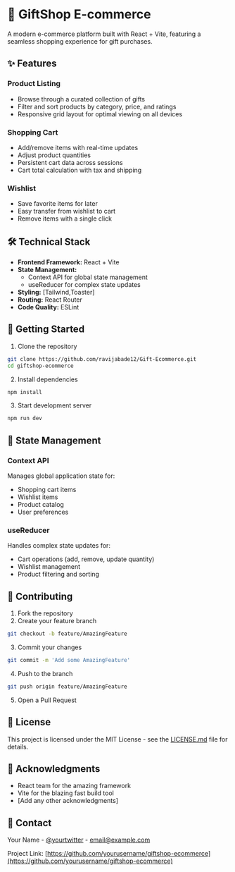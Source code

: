 # 🎁 GiftShop E-commerce

A modern e-commerce platform built with React + Vite, featuring a seamless shopping experience for gift purchases.

## ✨ Features

### Product Listing

- Browse through a curated collection of gifts
- Filter and sort products by category, price, and ratings
- Responsive grid layout for optimal viewing on all devices

### Shopping Cart

- Add/remove items with real-time updates
- Adjust product quantities
- Persistent cart data across sessions
- Cart total calculation with tax and shipping

### Wishlist

- Save favorite items for later
- Easy transfer from wishlist to cart
- Remove items with a single click

## 🛠️ Technical Stack

- **Frontend Framework:** React + Vite
- **State Management:**
  - Context API for global state management
  - useReducer for complex state updates
- **Styling:** [Tailwind,Toaster]
- **Routing:** React Router
- **Code Quality:** ESLint

## 🚀 Getting Started

1. Clone the repository

```bash
git clone https://github.com/ravijabade12/Gift-Ecommerce.git
cd giftshop-ecommerce
```

2. Install dependencies

```bash
npm install
```

3. Start development server

```bash
npm run dev
```

## 🔄 State Management

### Context API

Manages global application state for:

- Shopping cart items
- Wishlist items
- Product catalog
- User preferences

### useReducer

Handles complex state updates for:

- Cart operations (add, remove, update quantity)
- Wishlist management
- Product filtering and sorting

## 🤝 Contributing

1. Fork the repository
2. Create your feature branch

```bash
git checkout -b feature/AmazingFeature
```

3. Commit your changes

```bash
git commit -m 'Add some AmazingFeature'
```

4. Push to the branch

```bash
git push origin feature/AmazingFeature
```

5. Open a Pull Request

## 📝 License

This project is licensed under the MIT License - see the [LICENSE.md](LICENSE.md) file for details.

## 👏 Acknowledgments

- React team for the amazing framework
- Vite for the blazing fast build tool
- [Add any other acknowledgments]

## 📧 Contact

Your Name - [@yourtwitter](https://twitter.com/yourtwitter) - email@example.com

Project Link: [https://github.com/yourusername/giftshop-ecommerce](https://github.com/yourusername/giftshop-ecommerce)
